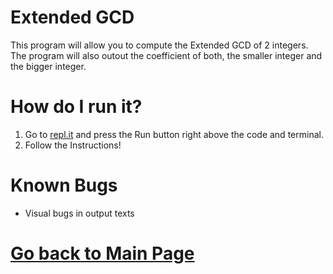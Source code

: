 # Extended GCD

This program will allow you to compute the Extended GCD of 2 integers. 
The program will also outout the coefficient of both, the smaller integer and the bigger integer. 


# How do I run it?

1. Go to [repl.it](https://repl.it/HmaJ) and press the Run button right above the code and terminal. 
2. Follow the Instructions!

# Known Bugs

* Visual bugs in output texts


#  [Go back to Main Page](https://erickjreyes.me)
